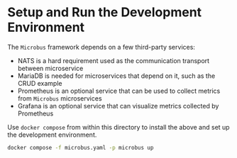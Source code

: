 # Setup and Run the Development Environment

The `Microbus` framework depends on a few third-party services:

* NATS is a hard requirement used as the communication transport between microservice
* MariaDB is needed for microservices that depend on it, such as the CRUD example
* Prometheus is an optional service that can be used to collect metrics from `Microbus` microservices
* Grafana is an optional service that can visualize metrics collected by Prometheus

Use `docker compose` from within this directory to install the above and set up the development environment.

```cmd
docker compose -f microbus.yaml -p microbus up
```
